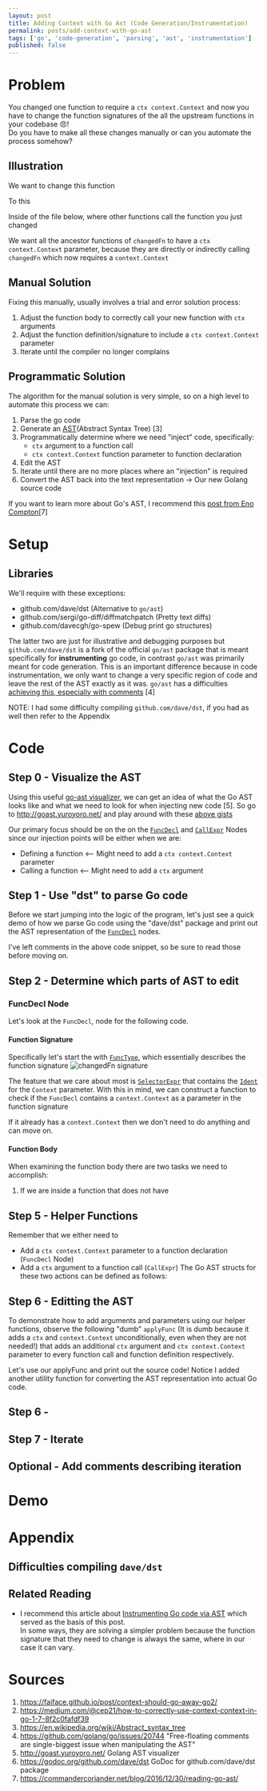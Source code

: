 ```yaml
---
layout: post
title: Adding Context with Go Ast (Code Generation/Instrumentation)
permalink: posts/add-context-with-go-ast
tags: ['go', 'code-generation', 'parsing', 'ast', 'instrumentation']
published: false
---
```


# Problem
You changed one function to require a `ctx context.Context` and now you have to change the function signatures of the
all the upstream functions in your codebase :angry:!   
Do you have to make all these changes manually or can you automate the process somehow?

## Illustration
We want to change this function
<script src="https://gist.github.com/arashout/3f3bad0bf3d70dc70a8e4b6fec568313.js?file=original_func.go"></script>

To this
<script src="https://gist.github.com/arashout/3f3bad0bf3d70dc70a8e4b6fec568313.js?file=new_func.go"></script>

Inside of the file below, where other functions call the function you just changed
<script src="https://gist.github.com/arashout/3f3bad0bf3d70dc70a8e4b6fec568313.js?file=original_code.go"></script>

We want all the ancestor functions of `changedFn` to have a `ctx context.Context` parameter, because they are directly or indirectly calling `changedFn` which now requires a `context.Context`
<script src="https://gist.github.com/arashout/3f3bad0bf3d70dc70a8e4b6fec568313.js?file=expected_code.go"></script>

## Manual Solution
Fixing this manually, usually involves a trial and error solution process:
1. Adjust the function body to correctly call your new function with `ctx` arguments  
2. Adjust the function definition/signature to include a `ctx context.Context` parameter
3. Iterate until the compiler no longer complains

## Programmatic Solution
The algorithm for the manual solution is very simple, so on a high level to automate this process we can:
1. Parse the go code 
2. Generate an [AST](https://en.wikipedia.org/wiki/Abstract_syntax_tree)(Abstract Syntax Tree) [3]
3. Programmatically determine where we need "inject" code, specifically:
    - `ctx` argument to a function call
    - `ctx context.Context` function parameter to function declaration
4. Edit the AST
5. Iterate until there are no more places where an "injection" is required
6. Convert the AST back into the text representation -> Our new Golang source code

If you want to learn more about Go's AST, I recommend this [post from Eno Compton](https://commandercoriander.net/blog/2016/12/30/reading-go-ast/)[7]

# Setup
## Libraries
We'll require  with these exceptions:
- github.com/dave/dst (Alternative to `go/ast`)
- github.com/sergi/go-diff/diffmatchpatch (Pretty text diffs) 
- github.com/davecgh/go-spew (Debug print go structures)

The latter two are just for illustrative and debugging purposes but `github.com/dave/dst` is a fork of the official `go/ast` package that is meant specifically for **instrumenting** go code, in contrast `go/ast` was primarily meant for code generation. This is an important difference because in code instrumentation, we only want to change a very specific region of code and leave the rest of the AST exactly as it was. `go/ast` has a difficulties [achieving this, especially with comments](https://github.com/golang/go/issues/20744) [4]

NOTE: I had some difficulty compiling `github.com/dave/dst`, if you had as well then refer to the Appendix

# Code
## Step 0 - Visualize the AST
Using this useful [go-ast visualizer](http://goast.yuroyoro.net/), we can get an idea of what the Go AST looks like and what we need to look for when injecting new code [5].
So go to http://goast.yuroyoro.net/ and play around with these [above gists](https://gist.github.com/arashout/3f3bad0bf3d70dc70a8e4b6fec568313.js)  
  
Our primary focus should be on the on the [`FuncDecl`](https://godoc.org/github.com/dave/dst#FuncDecl) and [`CallExpr`](https://godoc.org/github.com/dave/dst#CallExpr) Nodes since our injection points will be either when we are:
- Defining a function <-- Might need to add a `ctx context.Context` parameter
- Calling a function <-- Might need to add a `ctx` argument

## Step 1 - Use "dst" to parse Go code
Before we start jumping into the logic of the program, let's just see a quick demo of how we parse Go code using the "dave/dst" package and print out the AST representation of the [`FuncDecl`](https://godoc.org/github.com/dave/dst#FuncDecl) nodes.
<script src="https://gist.github.com/arashout/3f3bad0bf3d70dc70a8e4b6fec568313.js?file=parse_simple.go"></script>
I've left comments in the above code snippet, so be sure to read those before moving on. 

## Step 2 - Determine which parts of AST to edit
### FuncDecl Node
Let's look at the `FuncDecl`, node for the following code.
<script src="https://gist.github.com/arashout/3f3bad0bf3d70dc70a8e4b6fec568313.js?file=new_func.go"></script>

#### Function Signature
Specifically let's start the with [`FuncType`](https://godoc.org/github.com/dave/dst#FuncType), which essentially describes the function signature
![changedFn signature](/img/changedFn_type.png)  

The feature that we care about most is [`SelectorExpr`](https://godoc.org/github.com/dave/dst#SelectorExpr) that contains the [`Ident`](https://godoc.org/github.com/dave/dst#Ident) for the `Context` parameter. With this in mind, we can construct a function to check if the `FuncDecl` contains a `context.Context` as a parameter in the function signature
<script src=https://gist.github.com/arashout/3f3bad0bf3d70dc70a8e4b6fec568313.js?file=hasContextParam.go></script>
If it already has a `context.Context` then we don't need to do anything and can move on.

#### Function Body
When examining the function body there are two tasks we need to accomplish:
1. If we are inside a function that does not have 


## Step 5 - Helper Functions
Remember that we either need to 
- Add a `ctx context.Context` parameter to a function declaration (`FuncDecl` Node)
- Add a `ctx` argument to a function call (`CallExpr`)
The Go AST structs for these two actions can be defined as follows:
<script src=https://gist.github.com/arashout/3f3bad0bf3d70dc70a8e4b6fec568313.js?file=helper1.go></script>

## Step 6 - Editting the AST
To demonstrate how to add arguments and parameters using our helper functions, observe the following "dumb" `applyFunc` (It is dumb because it adds a `ctx` and `context.Context` unconditionally, even when they are not needed!) that adds an additional `ctx` argument and `ctx context.Context` parameter to every function call and function definition respectively.
<script src=https://gist.github.com/arashout/3f3bad0bf3d70dc70a8e4b6fec568313.js?file=example_apply_func.go></script>
Let's use our applyFunc and print out the source code! Notice I added another utility function for converting the AST representation into actual Go code.
<script src=https://gist.github.com/arashout/3f3bad0bf3d70dc70a8e4b6fec568313.js?file=dumb_apply_print.go></script>

## Step 6 - 
## Step 7 - Iterate
## Optional - Add comments describing iteration


# Demo

# Appendix

## Difficulties compiling `dave/dst`
<!-- TODO -->

## Related Reading
- I recommend this article about [Instrumenting Go code via AST](https://developers.mattermost.com/blog/instrumenting-go-code-via-ast/) which served as the basis of this post.  
In some ways, they are solving a simpler problem because the function signature that they need to change is always the same, where in our case it can vary.

# Sources
1. https://faiface.github.io/post/context-should-go-away-go2/
2. https://medium.com/@cep21/how-to-correctly-use-context-context-in-go-1-7-8f2c0fafdf39
3. https://en.wikipedia.org/wiki/Abstract_syntax_tree
4. https://github.com/golang/go/issues/20744 "Free-floating comments are single-biggest issue when manipulating the AST"
5. http://goast.yuroyoro.net/ Golang AST visualizer
6. https://godoc.org/github.com/dave/dst GoDoc for github.com/dave/dst package
7.  https://commandercoriander.net/blog/2016/12/30/reading-go-ast/